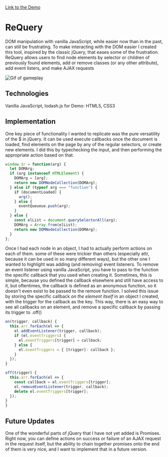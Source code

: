 [Link to the Demo](https://www.harryappler.com/ReQuery)

# ReQuery

DOM manipulation with vanilla JavaScript, while easier now than in the past, can still be frustrating. To make interacting with the DOM easier I created this tool, inspired by the classic jQuery, that eases some of the frustration. ReQuery allows users to find node elements by selector or children of previously found elements, add or remove classes (or any other attribute), add event listers, and make AJAX requests

![Gif of gameplay](https://raw.githubusercontent.com/happler/doublintime/master/assets/img/doublin_time.gif)

## Technologies

Vanilla JavaScript, lodash.js for Demo: HTML5, CSS3

## Implementation

One key piece of functionality I wanted to replicate was the pure versatility of the $ in jQuery. It can be used execute callbacks once the document is loaded, find elements on the page by any of the regular selectors, or create new elements. I did this by typechecking the input, and then performing the appropriate action based on that.

```javascript
window.$r = function(arg) {
  let DOMArg;
  if (arg instanceof HTMLElement) {
    DOMArg = [arg];
    return new DOMNodeCollection(DOMArg);
  } else if (typeof arg === "function") {
    if (documentLoaded) {
      arg();
    } else {
      eventQueueue.push(arg);
    }
  } else {
    const elList = document.querySelectorAll(arg);
    DOMArg = Array.from(elList);
    return new DOMNodeCollection(DOMArg);
  }
};
```

Once I had each node in an object, I had to actually perform actions on each of them. some of these were trickier than others (especially attr, because it can be used in so many different ways), but the other one I wanted to highlight was adding (and removing) event listeners. To remove an event listener using vanilla JavaScript, you have to pass to the function the specific callback that you used when creating it. Sometimes, this is simple, because you defined the callback elsewhere and still have access to it, but oftentimes, the callback is defined as an anonymous function, so it doesn't even exist to be passed to the remove function. I solved this issue by storing the specific callback _on the element itself_ in an object I created, with the trigger for the callback as the key. This way, there is an easy way to see all callbacks on an element, and remove a specific callback by passing its trigger to .off()

```javascript
on(trigger, callback) {
  this.arr.forEach(el => {
    el.addEventListener(trigger, callback);
    if (el.eventTriggers) {
      el.eventTriggers[trigger] = callback;
    } else {
      el.eventTriggers = { [trigger]: callback };
    }
  });
}

off(trigger) {
  this.arr.forEach(el => {
    const callback = el.eventTriggers[trigger];
    el.removeEventListener(trigger, callback);
    delete el.eventTriggers[trigger];
  });
}
}
```

## Future Updates

One of the wonderful parts of jQuery that I have not yet added is Promises. Right now, you can define actions on success or failure of an AJAX request in the request itself, but the ability to chain together promises onto the end of them is very nice, and I want to implement that in a future version.
